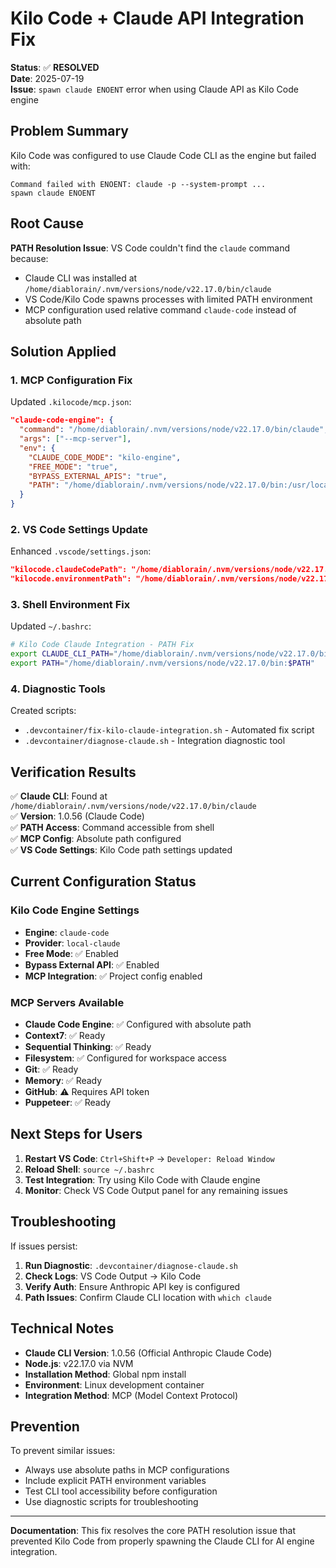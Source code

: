 # Kilo Code + Claude API Integration Fix

**Status**: ✅ **RESOLVED**  
**Date**: 2025-07-19  
**Issue**: `spawn claude ENOENT` error when using Claude API as Kilo Code engine

## Problem Summary

Kilo Code was configured to use Claude Code CLI as the engine but failed with:
```
Command failed with ENOENT: claude -p --system-prompt ...
spawn claude ENOENT
```

## Root Cause

**PATH Resolution Issue**: VS Code couldn't find the `claude` command because:
- Claude CLI was installed at `/home/diablorain/.nvm/versions/node/v22.17.0/bin/claude`
- VS Code/Kilo Code spawns processes with limited PATH environment
- MCP configuration used relative command `claude-code` instead of absolute path

## Solution Applied

### 1. MCP Configuration Fix
Updated `.kilocode/mcp.json`:
```json
"claude-code-engine": {
  "command": "/home/diablorain/.nvm/versions/node/v22.17.0/bin/claude",
  "args": ["--mcp-server"],
  "env": {
    "CLAUDE_CODE_MODE": "kilo-engine",
    "FREE_MODE": "true",
    "BYPASS_EXTERNAL_APIS": "true",
    "PATH": "/home/diablorain/.nvm/versions/node/v22.17.0/bin:/usr/local/bin:/usr/bin:/bin"
  }
}
```

### 2. VS Code Settings Update
Enhanced `.vscode/settings.json`:
```json
"kilocode.claudeCodePath": "/home/diablorain/.nvm/versions/node/v22.17.0/bin/claude",
"kilocode.environmentPath": "/home/diablorain/.nvm/versions/node/v22.17.0/bin:/usr/local/bin:/usr/bin:/bin"
```

### 3. Shell Environment Fix
Updated `~/.bashrc`:
```bash
# Kilo Code Claude Integration - PATH Fix
export CLAUDE_CLI_PATH="/home/diablorain/.nvm/versions/node/v22.17.0/bin/claude"
export PATH="/home/diablorain/.nvm/versions/node/v22.17.0/bin:$PATH"
```

### 4. Diagnostic Tools
Created scripts:
- `.devcontainer/fix-kilo-claude-integration.sh` - Automated fix script
- `.devcontainer/diagnose-claude.sh` - Integration diagnostic tool

## Verification Results

✅ **Claude CLI**: Found at `/home/diablorain/.nvm/versions/node/v22.17.0/bin/claude`  
✅ **Version**: 1.0.56 (Claude Code)  
✅ **PATH Access**: Command accessible from shell  
✅ **MCP Config**: Absolute path configured  
✅ **VS Code Settings**: Kilo Code path settings updated  

## Current Configuration Status

### Kilo Code Engine Settings
- **Engine**: `claude-code`
- **Provider**: `local-claude`
- **Free Mode**: ✅ Enabled
- **Bypass External API**: ✅ Enabled
- **MCP Integration**: ✅ Project config enabled

### MCP Servers Available
- **Claude Code Engine**: ✅ Configured with absolute path
- **Context7**: ✅ Ready
- **Sequential Thinking**: ✅ Ready
- **Filesystem**: ✅ Configured for workspace access
- **Git**: ✅ Ready
- **Memory**: ✅ Ready
- **GitHub**: ⚠️ Requires API token
- **Puppeteer**: ✅ Ready

## Next Steps for Users

1. **Restart VS Code**: `Ctrl+Shift+P` → `Developer: Reload Window`
2. **Reload Shell**: `source ~/.bashrc`
3. **Test Integration**: Try using Kilo Code with Claude engine
4. **Monitor**: Check VS Code Output panel for any remaining issues

## Troubleshooting

If issues persist:

1. **Run Diagnostic**: `.devcontainer/diagnose-claude.sh`
2. **Check Logs**: VS Code Output → Kilo Code
3. **Verify Auth**: Ensure Anthropic API key is configured
4. **Path Issues**: Confirm Claude CLI location with `which claude`

## Technical Notes

- **Claude CLI Version**: 1.0.56 (Official Anthropic Claude Code)
- **Node.js**: v22.17.0 via NVM
- **Installation Method**: Global npm install
- **Environment**: Linux development container
- **Integration Method**: MCP (Model Context Protocol)

## Prevention

To prevent similar issues:
- Always use absolute paths in MCP configurations
- Include explicit PATH environment variables
- Test CLI tool accessibility before configuration
- Use diagnostic scripts for troubleshooting

---

**Documentation**: This fix resolves the core PATH resolution issue that prevented Kilo Code from properly spawning the Claude CLI for AI engine integration.